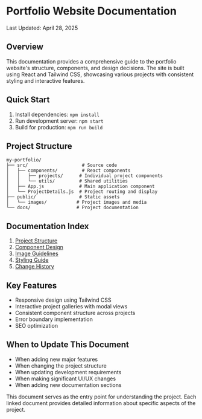 # Portfolio Website Documentation

Last Updated: April 28, 2025

## Overview
This documentation provides a comprehensive guide to the portfolio website's structure, components, and design decisions. The site is built using React and Tailwind CSS, showcasing various projects with consistent styling and interactive features.

## Quick Start
1. Install dependencies: `npm install`
2. Run development server: `npm start`
3. Build for production: `npm run build`

## Project Structure
```
my-portfolio/
├── src/                    # Source code
│   ├── components/         # React components
│   │   ├── projects/      # Individual project components
│   │   └── utils/         # Shared utilities
│   ├── App.js             # Main application component
│   └── ProjectDetails.js  # Project routing and display
├── public/                # Static assets
│   └── images/           # Project images and media
└── docs/                 # Project documentation
```

## Documentation Index
1. [Project Structure](./01-PROJECT-STRUCTURE.md)
2. [Component Design](./02-COMPONENT-DESIGN.md)
3. [Image Guidelines](./03-IMAGE-GUIDELINES.md)
4. [Styling Guide](./04-STYLING-GUIDE.md)
5. [Change History](./05-CHANGE-HISTORY.md)

## Key Features
- Responsive design using Tailwind CSS
- Interactive project galleries with modal views
- Consistent component structure across projects
- Error boundary implementation
- SEO optimization

## When to Update This Document
- When adding new major features
- When changing the project structure
- When updating development requirements
- When making significant UI/UX changes
- When adding new documentation sections

This document serves as the entry point for understanding the project. Each linked document provides detailed information about specific aspects of the project.